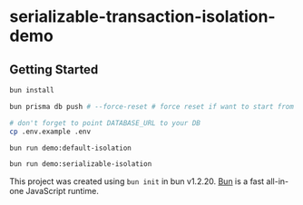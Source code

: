 # serializable-transaction-isolation-demo

## Getting Started

```sh
bun install

bun prisma db push # --force-reset # force reset if want to start from clean state

# don't forget to point DATABASE_URL to your DB
cp .env.example .env

bun run demo:default-isolation

bun run demo:serializable-isolation
```

This project was created using `bun init` in bun v1.2.20. [Bun](https://bun.com) is a fast all-in-one JavaScript runtime.
